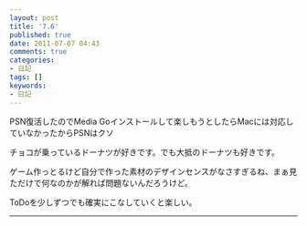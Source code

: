 ```yaml
---
layout: post
title: '7.6'
published: true
date: 2011-07-07 04:43
comments: true
categories:
- 日記
tags: []
keywords:
- 日記
---
```

PSN復活したのでMedia Goインストールして楽しもうとしたらMacには対応していなかったからPSNはクソ

チョコが乗っているドーナツが好きです。でも大抵のドーナツも好きです。

ゲーム作っとるけど自分で作った素材のデザインセンスがなさすぎるね、まぁ見ただけで何なのかが解れば問題ないんだろうけど。

ToDoを少しずつでも確実にこなしていくと楽しい。

---

